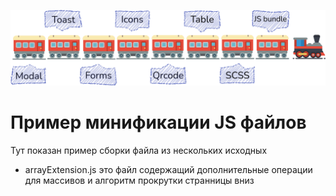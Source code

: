 ![alt text](https://github.com/Sergisa/WebTrain/blob/master/webTrain.png?raw=true)

# Пример минификации JS файлов

Тут показан пример сборки файла из нескольких исходных 
- arrayExtension.js это файл содержащий дополнительные операции для массивов и алгоритм прокрутки странницы вниз

##